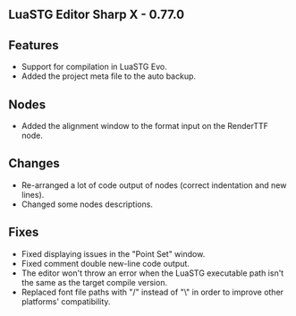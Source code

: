 ﻿## LuaSTG Editor Sharp X - 0.77.0
## Features

* Support for compilation in LuaSTG Evo.
* Added the project meta file to the auto backup.

## Nodes

* Added the alignment window to the format input on the RenderTTF node.

## Changes

* Re-arranged a lot of code output of nodes (correct indentation and new lines).
* Changed some nodes descriptions.

## Fixes

* Fixed displaying issues in the "Point Set" window.
* Fixed comment double new-line code output.
* The editor won't throw an error when the LuaSTG executable path isn't the same as the target compile version.
* Replaced font file paths with "/" instead of "\\" in order to improve other platforms' compatibility.